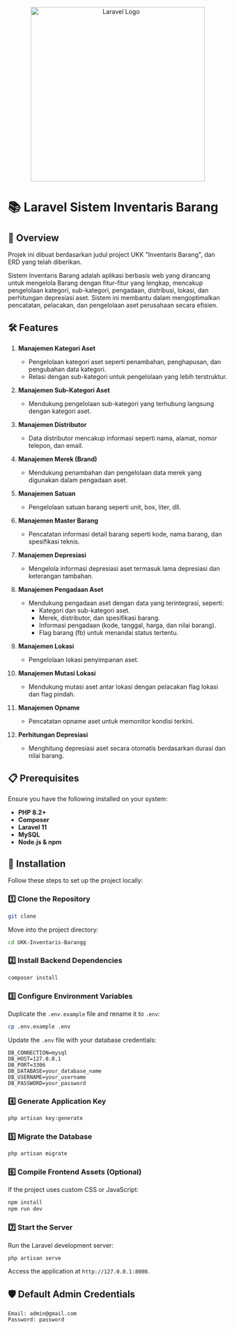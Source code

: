 <p align="center"><a href="https://laravel.com" target="_blank"><img src="https://raw.githubusercontent.com/laravel/art/master/logo-lockup/5%20SVG/2%20CMYK/1%20Full%20Color/laravel-logolockup-cmyk-red.svg" width="400" alt="Laravel Logo"></a></p>

# 📚 Laravel Sistem Inventaris Barang

## 🚀 Overview
Projek ini dibuat berdasarkan judul project UKK "Inventaris Barang", dan ERD yang telah diberikan.

Sistem Inventaris Barang adalah aplikasi berbasis web yang dirancang untuk mengelola Barang dengan fitur-fitur yang lengkap, mencakup pengelolaan kategori, sub-kategori, pengadaan, distribusi, lokasi, dan perhitungan depresiasi aset. Sistem ini membantu dalam mengoptimalkan pencatatan, pelacakan, dan pengelolaan aset perusahaan secara efisien.

## 🛠️ Features
1. **Manajemen Kategori Aset**

   - Pengelolaan kategori aset seperti penambahan, penghapusan, dan pengubahan data kategori.
   - Relasi dengan sub-kategori untuk pengelolaan yang lebih terstruktur.

2. **Manajemen Sub-Kategori Aset**

   - Mendukung pengelolaan sub-kategori yang terhubung langsung dengan kategori aset.

3. **Manajemen Distributor**

   - Data distributor mencakup informasi seperti nama, alamat, nomor telepon, dan email.

4. **Manajemen Merek (Brand)**

   - Mendukung penambahan dan pengelolaan data merek yang digunakan dalam pengadaan aset.

5. **Manajemen Satuan**

   - Pengelolaan satuan barang seperti unit, box, liter, dll.

6. **Manajemen Master Barang**

   - Pencatatan informasi detail barang seperti kode, nama barang, dan spesifikasi teknis.

7. **Manajemen Depresiasi**
   - Mengelola informasi depresiasi aset termasuk lama depresiasi dan keterangan tambahan.
8. **Manajemen Pengadaan Aset**

   - Mendukung pengadaan aset dengan data yang terintegrasi, seperti:
     - Kategori dan sub-kategori aset.
     - Merek, distributor, dan spesifikasi barang.
     - Informasi pengadaan (kode, tanggal, harga, dan nilai barang).
     - Flag barang (fb) untuk menandai status tertentu.

9. **Manajemen Lokasi**

   - Pengelolaan lokasi penyimpanan aset.

10. **Manajemen Mutasi Lokasi**

    - Mendukung mutasi aset antar lokasi dengan pelacakan flag lokasi dan flag pindah.

11. **Manajemen Opname**

    - Pencatatan opname aset untuk memonitor kondisi terkini.

12. **Perhitungan Depresiasi**

    - Menghitung depresiasi aset secara otomatis berdasarkan durasi dan nilai barang.

## 📋 Prerequisites
Ensure you have the following installed on your system:

- **PHP 8.2+**
- **Composer**
- **Laravel 11**
- **MySQL**
- **Node.js & npm**

## 🔧 Installation
Follow these steps to set up the project locally:

### 1️⃣ Clone the Repository

```bash
git clone
```   
Move into the project directory:
    
```bash
cd UKK-Inventaris-Barangg
```

### 2️⃣ Install Backend Dependencies
```bash
composer install
```

### 3️⃣ Configure Environment Variables
Duplicate the `.env.example` file and rename it to `.env`:
```bash
cp .env.example .env
```
Update the `.env` file with your database credentials:
```env
DB_CONNECTION=mysql
DB_HOST=127.0.0.1
DB_PORT=3306
DB_DATABASE=your_database_name
DB_USERNAME=your_username
DB_PASSWORD=your_password
```

### 4️⃣ Generate Application Key
```bash
php artisan key:generate
```

### 5️⃣ Migrate the Database
```bash
php artisan migrate
```

### 6️⃣ Compile Frontend Assets (Optional)
If the project uses custom CSS or JavaScript:
```bash
npm install
npm run dev
```

### 7️⃣ Start the Server
Run the Laravel development server:
```bash
php artisan serve
```
Access the application at `http://127.0.0.1:8000`.

## 🛡️ Default Admin Credentials
```text
Email: admin@gmail.com
Password: password
```

